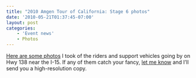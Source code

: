 ```yaml
---
title: "2010 Amgen Tour of California: Stage 6 photos"
date: '2010-05-21T01:37:45-07:00'
layout: post
categories:
    - 'Event news'
    - Photos
---
```


[Here are some photos](https://www.dropbox.com/sh/wkuv14bx0ks6f7w/AAC0MDRCEnce8jO9kAOd5E3ya?dl=0) I took of the riders and support vehicles going by on Hwy 138 near the I-15. If any of them catch your fancy, [let me know](https://www.hdcycling.org/about/contact/) and I’ll send you a high-resolution copy.